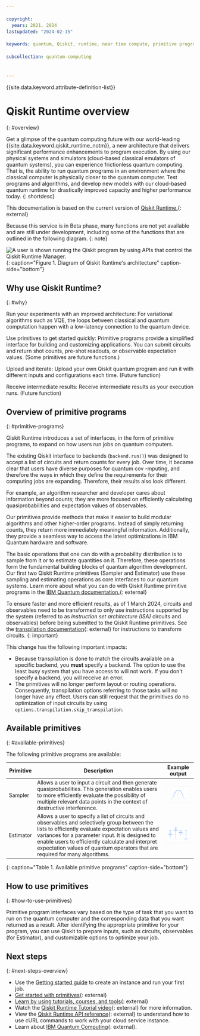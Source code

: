 ```yaml
---

copyright:
  years: 2021, 2024
lastupdated: "2024-02-15"

keywords: quantum, Qiskit, runtime, near time compute, primitive programs, Qiskit 1.0

subcollection: quantum-computing


---
```



{{site.data.keyword.attribute-definition-list}}

# Qiskit Runtime overview
{: #overview}

Get a glimpse of the quantum computing future with our world-leading {{site.data.keyword.qiskit_runtime_notm}}, a new architecture that delivers significant performance enhancements to program execution. By using our physical systems and simulators (cloud-based classical emulators of quantum systems), you can experience frictionless quantum computing. That is, the ability to run quantum programs in an environment where the classical computer is physically closer to the quantum computer. Test programs and algorithms, and develop new models with our cloud-based quantum runtime for drastically improved capacity and higher performance today.
{: shortdesc}

This documentation is based on the current version of [Qiskit Runtime.](https://docs.quantum-computing.ibm.com/api/qiskit-ibm-runtime){: external}

Because this service is in Beta phase, many functions are not yet available and are still under development, including some of the functions that are outlined in the following diagram.
{: note}

![A user is shown running the Qiskit program by using APIs that control the Qiskit Runtime Manager.](images/Qiskit_Runtime_architecture.png "Qiskit Runtime architecture diagram"){: caption="Figure 1. Diagram of Qiskit Runtime's architecture" caption-side="bottom"}

## Why use Qiskit Runtime?
{: #why}

Run your experiments with an improved architecture:   For variational algorithms such as VQE, the loops between classical and quantum computation happen with a low-latency connection to the quantum device.

Use primitives to get started quickly:   Primitive programs provide a simplified interface for building and customizing applications. You can submit circuits and return shot counts, pre-shot readouts, or observable expectation values. (Some primitives are future functions.)

Upload and iterate:   Upload your own Qiskit quantum program and run it with different inputs and configurations each time. (Future function)

Receive intermediate results:   Receive intermediate results as your execution runs. (Future function)

## Overview of primitive programs
{: #primitive-programs}

Qiskit Runtime introduces a set of interfaces, in the form of primitive programs, to expand on how users run jobs on quantum computers.

The existing Qiskit interface to backends (`backend.run()`) was designed to accept a list of circuits and return counts for every job. Over time, it became clear that users have diverse purposes for quantum cov -mputing, and therefore the ways in which they define the requirements for their computing jobs are expanding. Therefore, their results also look different.

For example, an algorithm researcher and developer cares about information beyond counts; they are more focused on efficiently calculating quasiprobabilities and expectation values of observables.

Our primitives provide methods that make it easier to build modular algorithms and other higher-order programs. Instead of simply returning counts, they return more immediately meaningful information. Additionally, they provide a seamless way to access the latest optimizations in IBM Quantum hardware and software.

The basic operations that one can do with a probability distribution is to sample from it or to estimate quantities on it. Therefore, these operations form the fundamental building blocks of quantum algorithm development. Our first two Qiskit Runtime primitives (Sampler and Estimator) use these sampling and estimating operations as core interfaces to our quantum systems. Learn more about what you can do with Qiskit Runtime primitive programs in the [IBM Quantum documentation.](https://docs.quantum-computing.ibm.com/run){: external}

To ensure faster and more efficient results, as of 1 March 2024, circuits and observables need to be transformed to only use instructions supported by the system (referred to as *instruction set architecture (ISA)* circuits and observables) before being submitted to the Qiskit Runtime primitives. See the [transpilation documentation](https://docs.quantum.ibm.com/transpile){: external} for instructions to transform circuits.
{: important}

This change has the following important impacts:

*  Because transpilation is done to match the circuits available on a specific backend, you **must** specify a backend.  The option to use the least busy system that you have access to will not work.  If you don't specify a backend, you will receive an error. 
*  The primitives will no longer perform layout or routing operations. Consequently, transpilation options referring to those tasks will no longer have any effect. Users can still request that the primitives do no optimization of input circuits by using `options.transpilation.skip_transpilation`.

## Available primitives
{: #available-primitives}

The following primitive programs are available:

| Primitive | Description | Example output |
|---|---|---|
| Sampler | Allows a user to input a circuit and then generate quasiprobabilities. This generation enables users to more efficiently evaluate the possibility of multiple relevant data points in the context of destructive interference. | ![An example of Sampler output is shown.](images/sampler.png) |
| Estimator | Allows a user to specify a list of circuits and observables and selectively group between the lists to efficiently evaluate expectation values and variances for a parameter input. It is designed to enable users to efficiently calculate and interpret expectation values of quantum operators that are required for many algorithms. | ![An example of Estimator output is shown.](images/estimator.png) |
{: caption="Table 1. Available primitive programs" caption-side="bottom"}

## How to use primitives
{: #how-to-use-primitives}

Primitive program interfaces vary based on the type of task that you want to run on the quantum computer and the corresponding data that you want returned as a result. After identifying the appropriate primitive for your program, you can use Qiskit to prepare inputs, such as circuits, observables (for Estimator), and customizable options to optimize your job.



## Next steps
{: #next-steps-overview}

- Use the [Getting started guide](/docs/quantum-computing?topic=quantum-computing-get-started) to create an instance and run your first job.
- [Get started with primitives](https://docs.quantum-computing.ibm.com/run/primitives-get-started){: external}
- [Learn by using tutorials, courses, and tools](https://learning.quantum-computing.ibm.com){: external}
- Watch the [Qiskit Runtime Tutorial video](https://www.youtube.com/watch?v=b9mdMye-iVk){: external} for more information.
- View the [Qiskit Runtime API reference](/apidocs/quantum-computing){: external} to understand how to use cURL commands to work with your cloud service instance.
- Learn about [IBM Quantum Computing](https://www.ibm.com/quantum-computing/){: external}.
